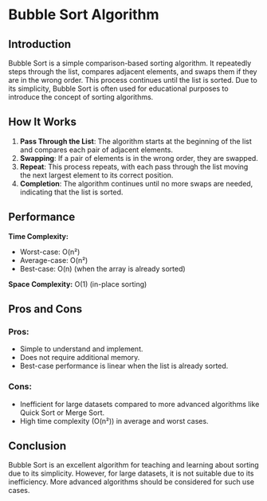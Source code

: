 # Bubble Sort Algorithm

## Introduction

Bubble Sort is a simple comparison-based sorting algorithm. It repeatedly steps through the list, compares adjacent elements, and swaps them if they are in the wrong order. This process continues until the list is sorted. Due to its simplicity, Bubble Sort is often used for educational purposes to introduce the concept of sorting algorithms.

## How It Works

1. **Pass Through the List**: The algorithm starts at the beginning of the list and compares each pair of adjacent elements.
2. **Swapping**: If a pair of elements is in the wrong order, they are swapped.
3. **Repeat**: This process repeats, with each pass through the list moving the next largest element to its correct position.
4. **Completion**: The algorithm continues until no more swaps are needed, indicating that the list is sorted.

## Performance

**Time Complexity:**
- Worst-case: O(n²)
- Average-case: O(n²)
- Best-case: O(n) (when the array is already sorted)

**Space Complexity:** O(1) (in-place sorting)

## Pros and Cons

### Pros:
- Simple to understand and implement.
- Does not require additional memory.
- Best-case performance is linear when the list is already sorted.

### Cons:
- Inefficient for large datasets compared to more advanced algorithms like Quick Sort or Merge Sort.
- High time complexity (O(n²)) in average and worst cases.

## Conclusion

Bubble Sort is an excellent algorithm for teaching and learning about sorting due to its simplicity. However, for large datasets, it is not suitable due to its inefficiency. More advanced algorithms should be considered for such use cases.

